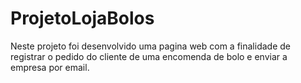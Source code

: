 # ProjetoLojaBolos
Neste projeto foi desenvolvido uma pagina web com a finalidade de registrar o pedido do cliente de uma encomenda de bolo e enviar a empresa por email.
